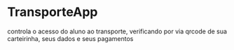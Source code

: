 # TransporteApp
controla o acesso do aluno ao transporte, verificando por via qrcode de sua carteirinha, seus dados e seus pagamentos
